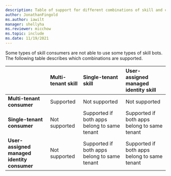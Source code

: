 ```yaml
---
description: Table of support for different combinations of skill and consumer identity-management flavors.
author: JonathanFingold
ms.author: iawilt
manager: shellyha
ms.reviewer: micchow
ms.topic: include
ms.date: 11/19/2021
---
```


Some types of skill consumers are not able to use some types of skill bots.
The following table describes which combinations are supported.

| &nbsp;                                      | Multi-tenant skill | Single-tenant skill                          | User-assigned managed identity skill         |
|:--------------------------------------------|:-------------------|:---------------------------------------------|:---------------------------------------------|
| **Multi-tenant consumer**                   | Supported          | Not supported                                | Not supported                                |
| **Single-tenant consumer**                  | Not supported      | Supported if both apps belong to same tenant | Supported if both apps belong to same tenant |
| **User-assigned managed identity consumer** | Not supported      | Supported if both apps belong to same tenant | Supported if both apps belong to same tenant |
